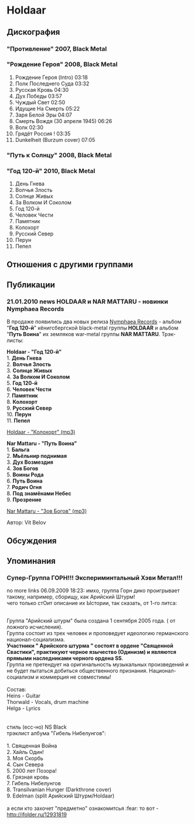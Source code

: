 # Holdaar



## Дискография

### "Противление" 2007, Black Metal



### "Рождение Героя" 2008, Black Metal

1. Рождение Героя (Intro) 03:18  
2. Полк Последнего Суда 03:32  
3. Русская Кровь 04:30  
4. Дух Победы 03:57  
5. Чуждый Свет 02:50  
6. Идущие На Смерть 05:22  
7. Заря Белой Эры 04:07  
8. Смерть Вождя (30 апреля 1945) 06:26  
9. Волк 02:30  
10. Грядёт Россия ! 03:35  
11. Dunkelheit (Burzum cover) 07:05 

### "Путь к Солнцу" 2008, Black Metal



### "Год 120-й" 2010, Black Metal

1. День Гнева
2. Волчья Злость
3. Солнце Живых
4. За Волком И Соколом
5. Год 120-й
6. Человек Чести
7. Памятник
8. Колохорт
9. Русский Север
10. Перун
11. Пепел


## Отношения с другими группами


## Публикации

### 21.01.2010 news HOLDAAR и NAR MATTARU - новинки Nymphaea Records

<P>В продаже появились два новых релиза <A href="http://nymphaea-records.com/">Nymphaea Records</A> - альбом "<STRONG>Год 120-й</STRONG>" кёнигсбергской black-metal группы<STRONG> HOLDAAR</STRONG> и альбом "<STRONG>Путь Воина</STRONG>" их земляков war-metal группы <STRONG>NAR MATTARU</STRONG>. Трэк-листы:</P>
<P><STRONG>Holdaar - "Год 120-й"<BR></STRONG>1. <STRONG>День Гнева<BR></STRONG>2. <STRONG>Волчья Злость</STRONG><BR>3. <STRONG>Солнце Живых</STRONG><BR>4. <STRONG>За Волком И Соколом</STRONG><BR>5. <STRONG>Год 120-й</STRONG><BR>6. <STRONG>Человек Чести</STRONG><BR>7. <STRONG>Памятник<BR></STRONG>8. <STRONG>Колохорт</STRONG><BR>9. <STRONG>Русский Север</STRONG><BR>10. <STRONG>Перун<BR></STRONG>11. <STRONG>Пепел</STRONG></P>
<P><A href="http://nymphaea-records.com/music/Holdaar%20-%20Kolohorth.mp3">Holdaar - "Колохорт" (mp3)</A></P>
<P><STRONG>Nar Mattaru - "Путь Воина"</STRONG><BR>1. <STRONG>Бальга<BR></STRONG>2. <STRONG>Мьёльнир поднимая</STRONG><BR>3. <STRONG>Дух Возмездия</STRONG><BR>4. <STRONG>Зов Богов</STRONG><BR>5. <STRONG>Воины Рода</STRONG><BR>6. <STRONG>Путь Воина</STRONG><BR>7. <STRONG>Родич Огня</STRONG><BR>8. <STRONG>Под знамёнами Небес</STRONG><BR>9. <STRONG>Прозрение</STRONG></P>
<P><A href="http://nymphaea-records.com/music/nar_mattaru-call_of_the_gods.mp3">Nar Mattaru - "Зов Богов" (mp3)</A></P>
Автор: Vit Belov


## Обсуждения


## Упоминания

### Супер-Группа ГОРН!!! Экспериминтальный Хэви Метал!!!

no more links 06.09.2009 18:23:
имхо, группа Горн дико проигрывает такому, например, сборищу, как Арийский Штурм!<BR>чего только стОит описание их Ыстории, так сказать, от 1-го литса:<BR><BR><DIV CLASS="quote">Группа "Арийский штурм" была создана 1 сентября 2005 года. ( от ложного исчисления). <BR>Группа состоит из трех человек и проповедует идеологию германского национал-социализма. <BR><B>Участники " Арийского штурма " состоят в ордене "Священной Cвастики", практикуют черное язычество (Одинизм) и являются прямыми наследниками черного ордена SS</B>. <BR>Группа не претендует на оригинальность музыкальных произведений и не будет пытаться добиться общественного признания. Национал-социализм и коммерция не совместимы! <BR><BR>Состав: <BR>Heins - Guitar <BR>Thorwald - Vocals, drum machine <BR>Helga - Lyrics</DIV><BR><BR>стиль (есс-но) NS Black<BR>трэклист албума "Гибель Нибелунгов":<BR><BR>1. Священная Война<BR>2. Хайль Один!<BR>3. Моя Скорбь<BR>4. Сын Севера<BR>5. 2000 лет Позора!<BR>6. Грязная кровь<BR>7. Гибель Нибелунгов<BR>8. Transilvanian Hunger (Darkthrone cover)<BR>9. Edelman (split Арийский Штурм/Holdaar) <BR><BR>а если кто захочет "предметно" ознакомитсья :fear: то вот - <A HREF="http://ifolder.ru/12931819" TARGET="_blank">http://ifolder.ru/12931819</A>

